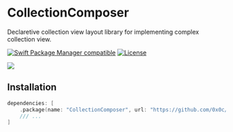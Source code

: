 # CollectionComposer

Declaretive collection view layout library for implementing complex collection view.

[![Swift Package Manager compatible](https://img.shields.io/badge/Swift_Package_Manager-compatible-orange)](https://swift.org/package-manager/)
[![License](https://img.shields.io/badge/license-MIT-blue.svg)](https://opensource.org/licenses/mit)

![](Image/ss.png)

## Installation

```swift
dependencies: [
    .package(name: "CollectionComposer", url: "https://github.com/0x0c/CollectionComposer.git", from: "1.0.0"),
    /// ...
]
```
